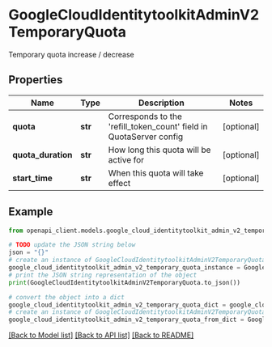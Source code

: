 # GoogleCloudIdentitytoolkitAdminV2TemporaryQuota

Temporary quota increase / decrease

## Properties

Name | Type | Description | Notes
------------ | ------------- | ------------- | -------------
**quota** | **str** | Corresponds to the &#39;refill_token_count&#39; field in QuotaServer config | [optional] 
**quota_duration** | **str** | How long this quota will be active for | [optional] 
**start_time** | **str** | When this quota will take effect | [optional] 

## Example

```python
from openapi_client.models.google_cloud_identitytoolkit_admin_v2_temporary_quota import GoogleCloudIdentitytoolkitAdminV2TemporaryQuota

# TODO update the JSON string below
json = "{}"
# create an instance of GoogleCloudIdentitytoolkitAdminV2TemporaryQuota from a JSON string
google_cloud_identitytoolkit_admin_v2_temporary_quota_instance = GoogleCloudIdentitytoolkitAdminV2TemporaryQuota.from_json(json)
# print the JSON string representation of the object
print(GoogleCloudIdentitytoolkitAdminV2TemporaryQuota.to_json())

# convert the object into a dict
google_cloud_identitytoolkit_admin_v2_temporary_quota_dict = google_cloud_identitytoolkit_admin_v2_temporary_quota_instance.to_dict()
# create an instance of GoogleCloudIdentitytoolkitAdminV2TemporaryQuota from a dict
google_cloud_identitytoolkit_admin_v2_temporary_quota_from_dict = GoogleCloudIdentitytoolkitAdminV2TemporaryQuota.from_dict(google_cloud_identitytoolkit_admin_v2_temporary_quota_dict)
```
[[Back to Model list]](../README.md#documentation-for-models) [[Back to API list]](../README.md#documentation-for-api-endpoints) [[Back to README]](../README.md)


